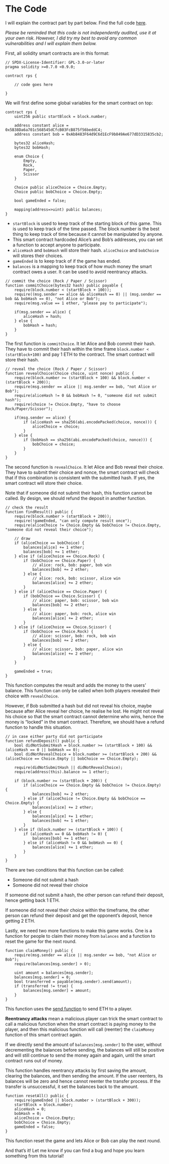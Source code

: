 # The Code

I will explain the contract part by part below. Find the full code [here](/rps.sol).

_Please be reminded that this code is not independently audited, use it at your own risk. However, I did try my best to avoid any common vulnerabilities and I will explain them below._

First, all solidity smart contracts are in this format:

```Solidity
// SPDX-License-Identifier: GPL-3.0-or-later
pragma solidity >=0.7.0 <0.9.0;

contract rps {

    // code goes here

}

```

We will first define some global variables for the smart contract on top:

```Solidity
contract rps {
    uint256 public startBlock = block.number;

    address constant alice = 0x5B38Da6a701c568545dCfcB03FcB875f56beddC4;
    address constant bob = 0xAb8483F64d9C6d1EcF9b849Ae677dD3315835cb2;

    bytes32 aliceHash;
    bytes32 bobHash;

    enum Choice {
        Empty,
        Rock,
        Paper,
        Scissor
    }

    Choice public aliceChoice = Choice.Empty;
    Choice public bobChoice = Choice.Empty;

    bool gameEnded = false;

    mapping(address=>uint) public balances;
}
```

- `startBlock` is used to keep track of the starting block of this game. This is used to keep track of the time passed. The block number is the best thing to keep track of time because it cannot be manipulated by anyone.
- This smart contract hardcoded Alice’s and Bob’s addresses, you can set a function to accept anyone to participate.
- `aliceHash` and `bobHash` will store their hash. `aliceChoice` and `bobChoice` will stores their choices.
- `gameEnded` is to keep track of if the game has ended.
- `balances` is a mapping to keep track of how much money the smart contract owes a user. It can be used to avoid reentrancy attacks.

```Solidity
// commit the choice (Rock / Paper / Scissor)
function commitChoice(bytes32 hash) public payable {
    require(block.number < (startBlock + 100));
    require((msg.sender == alice && aliceHash == 0) || (msg.sender == bob && bobHash == 0), "not Alice or Bob");
    require(msg.value == 1 ether, "please pay to participate");

    if(msg.sender == alice) {
        aliceHash = hash;
    } else {
        bobHash = hash;
    }
}
```

The first function is `commitChoice`. It let Alice and Bob commit their hash. They have to commit their hash within the time frame `block.number < (startBlock+100)` and pay 1 ETH to the contract. The smart contract will store their hash.

```Solidity
// reveal the choice (Rock / Paper / Scissor)
function revealChoice(Choice choice, uint nonce) public {
    require(block.number >= (startBlock + 100) && block.number < (startBlock + 200));
    require(msg.sender == alice || msg.sender == bob, "not Alice or Bob");
    require(aliceHash != 0 && bobHash != 0, "someone did not submit hash");
    require(choice != Choice.Empty, "have to choose Rock/Paper/Scissor");

    if(msg.sender == alice) {
        if (aliceHash == sha256(abi.encodePacked(choice, nonce))) {
            aliceChoice = choice;
        }
    } else {
        if (bobHash == sha256(abi.encodePacked(choice, nonce))) {
            bobChoice = choice;
        }
    }
}
```

The second function is `revealChoice`. It let Alice and Bob reveal their choice. They have to submit their choice and nonce, the smart contract will check that if this combination is consistent with the submitted hash. If yes, the smart contract will store their choice.

Note that if someone did not submit their hash, this function cannot be called. By design, we should refund the deposit in another function.

```Solidity
// check the result
function findResult() public {
    require(block.number > (startBlock + 200));
    require(!gameEnded, "can only compute result once");
    require(aliceChoice != Choice.Empty && bobChoice != Choice.Empty, "someone did not reveal their choice");

    // draw
    if (aliceChoice == bobChoice) {
        balances[alice] += 1 ether;
        balances[bob] += 1 ether;
    } else if (aliceChoice == Choice.Rock) {
        if (bobChoice == Choice.Paper) {
            // alice: rock, bob: paper, bob win
            balances[bob] += 2 ether;
        } else {
            // alice: rock, bob: scissor, alice win
            balances[alice] += 2 ether;
        }
    } else if (aliceChoice == Choice.Paper) {
        if (bobChoice == Choice.Scissor) {
            // alice: paper, bob: scissor, bob win
            balances[bob] += 2 ether;
        } else {
            // alice: paper, bob: rock, alice win
            balances[alice] += 2 ether;
        }
    } else if (aliceChoice == Choice.Scissor) {
        if (bobChoice == Choice.Rock) {
            // alice: scissor, bob: rock, bob win
            balances[bob] += 2 ether;
        } else {
            // alice: scissor, bob: paper, alice win
            balances[alice] += 2 ether;
        }
    }

    gameEnded = true;
}
```

This function computes the result and adds the money to the users’ balance. This function can only be called when both players revealed their choice with `revealChoice`.

However, if Bob submitted a hash but did not reveal his choice, maybe because after Alice reveal her choice, he realise he lost. He might not reveal his choice so that the smart contract cannot determine who wins, hence the money is “locked” in the smart contract. Therefore, we should have a refund function to handle this situation.

```Solidity
// in case either party did not participate
function refundDeposit() public {
    bool didNotSubmitHash = block.number >= (startBlock + 100) && (aliceHash == 0 || bobHash == 0);
    bool didNotRevealChoice = block.number >= (startBlock + 200) && (aliceChoice == Choice.Empty || bobChoice == Choice.Empty);

    require(didNotSubmitHash || didNotRevealChoice);
    require(address(this).balance >= 1 ether);

    if (block.number >= (startBlock + 200)) {
        if (aliceChoice == Choice.Empty && bobChoice != Choice.Empty) {
            balances[bob] += 2 ether;
        } else if (aliceChoice != Choice.Empty && bobChoice == Choice.Empty) {
            balances[alice] += 2 ether;
        } else {
            balances[alice] += 1 ether;
            balances[bob] += 1 ether;
        }
    } else if (block.number >= (startBlock + 100)) {
        if (aliceHash == 0 && bobHash != 0) {
            balances[bob] += 1 ether;
        } else if (aliceHash != 0 && bobHash == 0) {
            balances[alice] += 1 ether;
        }
    }
}
```

There are two conditions that this function can be called:

- Someone did not submit a hash
- Someone did not reveal their choice

If someone did not submit a hash, the other person can refund their deposit, hence getting back 1 ETH.

If someone did not reveal their choice within the timeframe, the other person can refund their deposit and get the opponent’s deposit, hence getting 2 ETH.

Lastly, we need two more functions to make this game works. One is a function for people to claim their money from `balances` and a function to reset the game for the next round.

```Solidity
function claimMoney() public {
    require(msg.sender == alice || msg.sender == bob, "not Alice or Bob");
    require(balances[msg.sender] > 0);

    uint amount = balances[msg.sender];
    balances[msg.sender] = 0;
    bool transferred = payable(msg.sender).send(amount);
    if (transferred != true) {
        balances[msg.sender] = amount;
    }
}
```

This function uses the [send function](https://solidity-by-example.org/sending-ether) to send ETH to a player.

**Reentrancy attacks** mean a malicious player can trick the smart contract to call a malicious function when the smart contract is paying money to the player, and then this malicious function will call (reenter) the `claimMoney` function of this smart contract again.

If we directly send the amount of `balances[msg.sender]` to the user, without decrementing the balances before sending, the balances will still be positive and will still continue to send the money again and again, until the smart contract runs out of money.

This function handles reentrancy attacks by first saving the amount, clearing the balances, and then sending the amount. If the user reenters, its balances will be zero and hence cannot reenter the transfer process. If the transfer is unsuccessful, it set the balances back to the amount.

```Solidity
function resetAll() public {
    require(gameEnded || block.number > (startBlock + 300));
    startBlock = block.number;
    aliceHash = 0;
    bobHash = 0;
    aliceChoice = Choice.Empty;
    bobChoice = Choice.Empty;
    gameEnded = false;
}
```

This function reset the game and lets Alice or Bob can play the next round.

And that’s it! Let me know if you can find a bug and hope you learn something from this tutorial!
